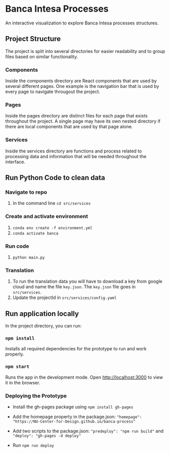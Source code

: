 # Banca Intesa Processes

An interactive visualization to explore Banca Intesa processes structures.

## Project Structure
The project is split into several directories for easier readability and to group files based on similar functionality.

### Components
Inside the components directory are React components that are used by several different pages. One example is the navigation bar that is used by every page to navigate througout the project.

### Pages
Inside the pages directory are distinct files for each page that exists throughout the project. A single page may have its own nested directory if there are local components that are used by that page alone.

### Services
Inside the services directory are functions and process related to processing data and information that will be needed throughout the interface.

## Run Python Code to clean data

### Navigate to repo
1. In the command line `cd src/services`

### Create and activate environment
1. `conda env create -f environment.yml`
1. `conda activate banca`

### Run code

1. `python main.py`

### Translation

1. To run the translation data you will have to download a key from google cloud and name the file `key.json`. The `key.json` file goes in `src/services`.
2. Update the projectId in `src/services/config.yaml`

## Run application locally

In the project directory, you can run:

### `npm install`

Installs all required dependencies for the prototype to run and work properly.

### `npm start`

Runs the app in the development mode.
Open [http://localhost:3000](http://localhost:3000) to view it in the browser.

### Deploying the Prototype

- Install the gh-pages package using `npm install gh-pages`

- Add the homepage property in the package.json: `"homepage": "https://NU-Center-for-Design.github.io/banca-process"`

- Add two scripts to the package.json: `"predeploy": "npm run build"` and  `"deploy": "gh-pages -d deploy"`

- Run `npm run deploy`
